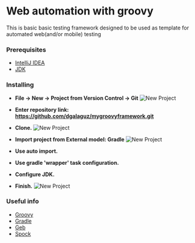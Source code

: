 # Web automation with groovy

This is basic basic testing framework designed to be used as template for automated web(and/or mobile) testing

### Prerequisites

* [IntelliJ IDEA](https://www.jetbrains.com/idea/download)
* [JDK](http://www.oracle.com/technetwork/java/javase/downloads/jdk8-downloads-2133151.html)

### Installing
* **File -> New -> Project from Version Control -> Git**
![New Project](/../screenshots/2018-05-30_18-58-43.png)

* **Enter repository link: https://github.com/dgalaguz/mygroovyframework.git**
* **Clone.**
![New Project](/../screenshots/2018-05-31_13-33-23.png)

* **Import project from External model: Gradle**
![New Project](/../screenshots/2018-05-30_18-59-02.png)
  
* **Use auto import.**
* **Use gradle 'wrapper' task configuration.**
* **Configure JDK.**
* **Finish.**
![New Project](/../screenshots/2018-05-30_18-59-32.png)
  
### Useful info
* [Groovy](http://groovy-lang.org/)
* [Gradle](https://gradle.org/)
* [Geb](http://www.gebish.org/)
* [Spock](http://spockframework.org/)